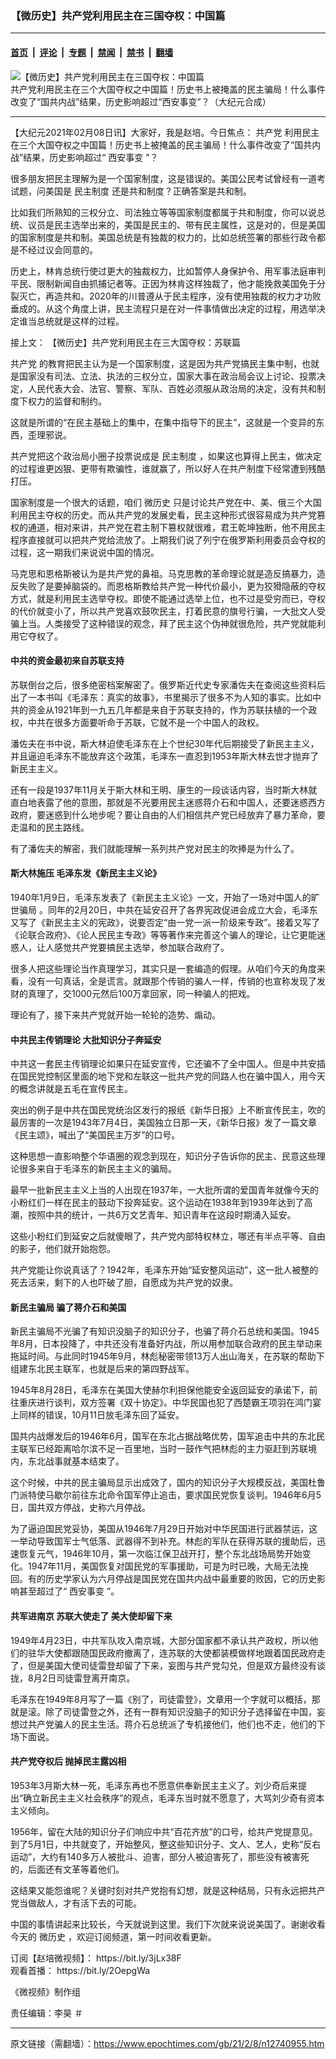 ### 【微历史】共产党利用民主在三国夺权：中国篇

---

#### [首页](../../../..?n12740955) &nbsp;|&nbsp; [评论](../../../../../epoch-comment?n12740955) &nbsp;|&nbsp; [专题](../../../../../epoch-special?n12740955) &nbsp;|&nbsp; [禁闻](../../../../../epoch-news?n12740955) &nbsp;|&nbsp; [禁书](../../../../../books?n12740955) &nbsp;|&nbsp; [翻墙](https://github.com/gfw-breaker/nogfw/blob/master/README.md?n12740955)


<div><img alt="【微历史】共产党利用民主在三国夺权：中国篇" class="attachment-djy_600_400 size-djy_600_400 wp-post-image" src="https://i.epochtimes.com/assets/uploads/2021/02/b20d9d8e58344fcb617b53a0b1c374bc-600x400.jpg"/>
<div class="caption">
 共产党利用民主在三个大国夺权之中国篇！历史书上被掩盖的民主骗局！什么事件改变了“国共内战”结果，历史影响超过“西安事变”？（大纪元合成）
</div></div><hr/><div class="post_content" id="artbody" itemprop="articleBody">
 <!-- article content begin -->
 <p>
  【大纪元2021年02月08日讯】大家好，我是赵培。今日焦点：
  <ok href="https://www.epochtimes.com/gb/tag/%E5%85%B1%E4%BA%A7%E5%85%9A.html">
   共产党
  </ok>
  利用民主在三个大国夺权之中国篇！历史书上被掩盖的民主骗局！什么事件改变了“国共内战”结果，历史影响超过“
  <ok href="https://www.epochtimes.com/gb/tag/%E8%A5%BF%E5%AE%89%E4%BA%8B%E5%8F%98.html">
   西安事变
  </ok>
  ”？
 </p>
 <p>
  很多朋友把民主理解为是一个国家制度，这是错误的。美国公民考试曾经有一道考试题，问美国是
  <ok href="https://www.epochtimes.com/gb/tag/%E6%B0%91%E4%B8%BB%E5%88%B6%E5%BA%A6.html">
   民主制度
  </ok>
  还是共和制度？正确答案是共和制。
 </p>
 <p>
  比如我们所熟知的三权分立、司法独立等等国家制度都属于共和制度，你可以说总统、议员是民主选举出来的，美国是民主的、带有民主属性，这是对的，但是美国的国家制度是共和制。美国总统是有独裁的权力的，比如总统签署的那些行政令都是不经过议会同意的。
 </p>
 <p>
  历史上，林肯总统行使过更大的独裁权力，比如暂停人身保护令、用军事法庭审判平民、限制新闻自由抓捕记者等。正因为林肯这样独裁了，他才能挽救美国免于分裂灭亡，再造共和。2020年的川普遵从于民主程序，没有使用独裁的权力才功败垂成的。从这个角度上讲，民主流程只是在对一件事情做出决定的过程，用选举决定谁当总统就是这样的过程。
 </p>
 <p>
  接上文：
  <ok href="https://www.epochtimes.com/gb/21/1/23/n12707756.htm">
   【微历史】共产党利用民主在三大国夺权：苏联篇
  </ok>
 </p>
 <div class="video_fit_container">
 </div>
 <p>
  <ok href="https://www.epochtimes.com/gb/tag/%E5%85%B1%E4%BA%A7%E5%85%9A.html">
   共产党
  </ok>
  的教育把民主认为是一个国家制度，这是因为共产党搞民主集中制，也就是国家没有司法、立法、执法的三权分立，国家大事在政治局会议上讨论、投票决定，人民代表大会、法官、警察、军队、百姓必须服从政治局的决定，没有共和制度下权力的监督和制约。
 </p>
 <p>
  这就是所谓的“在民主基础上的集中，在集中指导下的民主”，这就是一个变异的东西，歪理邪说。
 </p>
 <p>
  共产党把这个政治局小圈子投票说成是
  <ok href="https://www.epochtimes.com/gb/tag/%E6%B0%91%E4%B8%BB%E5%88%B6%E5%BA%A6.html">
   民主制度
  </ok>
  ，如果这也算得上民主，做决定的过程谁更凶狠、更带有欺骗性，谁就赢了，所以好人在共产制度下经常遭到残酷打压。
 </p>
 <p>
  国家制度是一个很大的话题，咱们
  <ok href="https://www.epochtimes.com/gb/tag/%E5%BE%AE%E5%8E%86%E5%8F%B2.html">
   微历史
  </ok>
  只是讨论共产党在中、美、俄三个大国利用民主夺权的历史。而从共产党的发展史看，民主这种形式很容易成为共产党篡权的通道，相对来讲，共产党在君主制下篡权就很难，君王乾坤独断，他不用民主程序直接就可以把共产党给流放了。上期我们说了列宁在俄罗斯利用委员会夺权的过程，这一期我们来说说中国的情况。
 </p>
 <p>
  马克思和恩格斯被认为是共产党的鼻祖。马克思教的革命理论就是造反搞暴力，造反失败了是要掉脑袋的。而恩格斯教给共产党一种代价最小，更为狡猾隐蔽的夺权方式，就是利用民主选举夺权。即使不能通过选举上位，也不过是受穷而已，夺权的代价就变小了，所以共产党喜欢鼓吹民主，打着民意的旗号行骗，一大批文人受骗上当。人类接受了这种错误的观念，拜了民主这个伪神就很危险，共产党就能利用它夺权了。
 </p>
 <h4>
  中共的资金最初来自苏联支持
 </h4>
 <p>
  苏联倒台之后，很多绝密档案解密了。俄罗斯近代史专家潘佐夫在查阅这些资料后出了一本书叫《毛泽东：真实的故事》，书里揭示了很多不为人知的事实。比如中共的资金从1921年到一九五几年都是来自于苏联支持的，作为苏联扶植的一个政权，中共在很多方面要听命于苏联，它就不是一个中国人的政权。
 </p>
 <p>
  潘佐夫在书中说，斯大林迫使毛泽东在上个世纪30年代后期接受了新民主主义，并且逼迫毛泽东不能放弃这个政策，毛泽东一直忍到1953年斯大林去世才抛弃了新民主主义。
 </p>
 <p>
  还有一段是1937年11月关于斯大林和王明、康生的一段谈话内容，当时斯大林就直白地表露了他的意图，那就是不光要用民主迷惑蒋介石和中国人，还要迷惑西方政府，要迷惑到什么地步呢？要让自由的人们相信共产党已经放弃了暴力革命，要走温和的民主路线。
 </p>
 <p>
  有了潘佐夫的解密，我们就能理解一系列共产党对民主的吹捧是为什么了。
 </p>
 <h4>
  斯大林施压 毛泽东发《新民主主义论》
 </h4>
 <p>
  1940年1月9日，毛泽东发表了《新民主主义论》一文，开始了一场对中国人的旷世骗局 。同年的2月20日，中共在延安召开了各界宪政促进会成立大会，毛泽东又写了《新民主主义的宪政》，说要否定“由一党一派一阶级来专政”。接着又写了《论联合政府》、《论人民民主专政》等等著作来完善这个骗人的理论，让它更能迷惑人，让人感觉共产党要搞民主选举，参加联合政府了。
 </p>
 <p>
  很多人把这些理论当作真理学习，其实只是一套编造的假理。从咱们今天的角度来看，没有一句真话，全是谎言。就跟那个传销的骗人一样，传销的也宣称发现了发财的真理了，交1000元然后100万拿回家，同一种骗人的把戏。
 </p>
 <p>
  理论有了，接下来共产党就开始一轮轮的造势、煽动。
 </p>
 <h4>
  中共民主传销理论 大批知识分子奔延安
 </h4>
 <p>
  中共这一套民主传销理论如果只在延安宣传，它还骗不了全中国人。但是中共安插在国民党控制区里面的地下党和左联这一批共产党的同路人也在骗中国人，用今天的概念讲就是五毛在宣传民主。
 </p>
 <p>
  突出的例子是中共在国民党统治区发行的报纸《新华日报》上不断宣传民主，吹的最厉害的一次是1943年7月4日，美国独立日那一天，《新华日报》发了一篇文章《民主颂》，喊出了“美国民主万岁”的口号。
 </p>
 <p>
  这种思想一直影响整个华语圈的观念到现在，知识分子告诉你的民主、民意这些理论很多来自于毛泽东的新民主主义的骗局。
 </p>
 <p>
  最早一批新民主主义上当的人出现在1937年，一大批所谓的爱国青年就像今天的小粉红们一样在民主的鼓动下投奔延安。这个运动在1938年到1939年达到了高潮，按照中共的统计，一共6万文艺青年、知识青年在这段时期涌入延安。
 </p>
 <p>
  这些小粉红们到延安之后就傻眼了，共产党内部特权林立，哪还有半点平等、自由的影子，他们就开始抱怨。
 </p>
 <p>
  共产党能让你说真话了？1942年，毛泽东开始“延安整风运动”，这一批人被整的死去活来，剩下的人也吓破了胆，自愿成为共产党的奴隶。
 </p>
 <h4>
  新民主骗局 骗了蒋介石和美国
 </h4>
 <p>
  新民主骗局不光骗了有知识没脑子的知识分子，也骗了蒋介石总统和美国。1945年8月，日本投降了，中共还没有准备好内战，所以用参加联合政府的民主举动来拖延时间。与此同时1945年9月，林彪秘密带领13万人出山海关，在苏联的帮助下组建东北民主联军，也就是后来的第四野战军。
 </p>
 <p>
  1945年8月28日，毛泽东在美国大使赫尔利担保他能安全返回延安的承诺下，前往重庆进行谈判，双方签署《双十协定》。中华民国也犯了西楚霸王项羽在鸿门宴上同样的错误，10月11日放毛泽东回了延安。
 </p>
 <p>
  国共内战爆发后的1946年6月，国军在东北占据战略优势，国军追击中共的东北民主联军已经距离哈尔滨不足一百里地，当时一鼓作气把林彪的主力驱赶到苏联境内，东北战事就基本结束了。
 </p>
 <p>
  这个时候，中共的民主骗局显示出成效了，国内的知识分子大规模反战，美国杜鲁门派特使马歇尔前往东北命令国军停止追击，要求国民党恢复谈判。1946年6月5日，国共双方停战，史称六月停战。
 </p>
 <p>
  为了逼迫国民党妥协，美国从1946年7月29日开始对中华民国进行武器禁运，这一举动导致国军士气低落、武器得不到补充。林彪的军队在获得苏联的援助后，迅速恢复元气，1946年10月，第一次临江保卫战开打，整个东北战场局势开始变化。1947年11月，美国恢复对国民党的军事援助，可是为时已晚，大局无法挽回。有的历史学家认为六月停战是国民党在国共内战中最重要的败因，它的历史影响甚至超过了“
  <ok href="https://www.epochtimes.com/gb/tag/%E8%A5%BF%E5%AE%89%E4%BA%8B%E5%8F%98.html">
   西安事变
  </ok>
  ”。
 </p>
 <h4>
  共军进南京 苏联大使走了 美大使却留下来
 </h4>
 <p>
  1949年4月23日，中共军队攻入南京城，大部分国家都不承认共产政权，所以他们的驻华大使都跟随国民政府撤离了，连苏联的大使都装模做样地跟着国民政府走了，但是美国大使司徒雷登却留了下来，妄图与共产党勾兑，但是双方最终没有谈拢，8月2日司徒雷登离开南京。
 </p>
 <p>
  毛泽东在1949年8月写了一篇《别了，司徒雷登》，文章用一个字就可以概括，那就是滚。除了司徒雷登之外，还有一群有知识没脑子的知识分子选择留在中国，妄想过共产党骗人的民主生活。蒋介石总统派了专机接他们，他们也不走，他们的下场下面说。
 </p>
 <h4>
  共产党夺权后 抛掉民主露凶相
 </h4>
 <p>
  1953年3月斯大林一死，毛泽东再也不愿意供奉新民主主义了。刘少奇后来提出“确立新民主主义社会秩序”的观点，毛泽东当时就不愿意了，大骂刘少奇有资本主义倾向。
 </p>
 <p>
  1956年，留在大陆的知识分子们响应中共“百花齐放”的口号，给共产党提意见。到了5月1日，中共就变了，开始整风，整这些知识分子、文人、艺人，史称“反右运动”，大约有140多万人被批斗、迫害，部分人被迫害死了，那些没有被害死的，后面还有文革等着他们。
 </p>
 <p>
  这结果又能怨谁呢？关键时刻对共产党抱有幻想，就是这种结局，只有永远把共产党当做敌人，才有活下去的可能。
 </p>
 <p>
  中国的事情讲起来比较长，今天就说到这里。我们下次就来说说美国了。谢谢收看今天的
  <ok href="https://www.epochtimes.com/gb/tag/%E5%BE%AE%E5%8E%86%E5%8F%B2.html">
   微历史
  </ok>
  ，欢迎订阅频道，第一时间收看更新。
 </p>
 <p>
  订阅【赵培微视频】：
  <ok href="https://bit.ly/3jLx38F">
   https://bit.ly/3jLx38F
  </ok>
  <br/>
  观看首播：
  <ok href="https://bit.ly/2OepgWa">
   https://bit.ly/2OepgWa
  </ok>
 </p>
 <p>
  《微视频》制作组
 </p>
 <p>
  责任编辑：李昊 ＃
 </p>
 <!-- article content end -->
 <div id="below_article_ad">
 </div>
</div>


---

原文链接（需翻墙）：https://www.epochtimes.com/gb/21/2/8/n12740955.htm